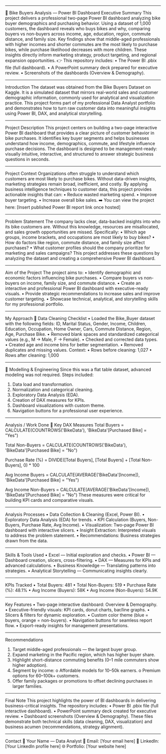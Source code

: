 ________________________________________
🚴‍ Bike Buyers Analysis — Power BI Dashboard
Executive Summary
This project delivers a professional two-page Power BI dashboard analyzing bike buyer demographics and purchasing behavior. Using a dataset of 1,000 customers, the dashboard reveals who buys bikes and why, comparing buyers vs non-buyers across income, age, education, region, commute distance, and family size.
Key findings show that middle-aged professionals with higher incomes and shorter commutes are the most likely to purchase bikes, while purchase likelihood decreases with more children. These insights directly inform marketing strategy, product targeting, and regional expansion opportunities.
👉 This repository includes:
•	The Power BI .pbix file (full dashboard).
•	A PowerPoint summary deck prepared for executive review.
•	Screenshots of the dashboards (Overview & Demography).
________________________________________
Introduction
The dataset was obtained from the Bike Buyers Dataset on Kaggle. It is a simulated dataset that mirrors real-world sales and customer demographic information, commonly used for analytical and visualization practice.
This project forms part of my professional Data Analyst portfolio and demonstrates how to turn raw customer data into meaningful insights using Power BI, DAX, and analytical storytelling.
________________________________________
Project Description
This project centers on building a two-page interactive Power BI dashboard that provides a clear picture of customer behavior in bike purchases. It identifies key buyer segments and helps businesses understand how income, demographics, commute, and lifestyle influence purchase decisions.
The dashboard is designed to be management-ready: visually intuitive, interactive, and structured to answer strategic business questions in seconds.
________________________________________
Project Context
Organizations often struggle to understand which customers are most likely to purchase bikes. Without data-driven insights, marketing strategies remain broad, inefficient, and costly.
By applying business intelligence techniques to customer data, this project provides actionable insights that can:
•	Reduce wasted marketing spend.
•	Improve buyer targeting.
•	Increase overall bike sales.
➡️ You can view the project here: [Insert published Power BI report link once hosted]
________________________________________
Problem Statement
The company lacks clear, data-backed insights into who its bike customers are. Without this knowledge, resources are misallocated, and sales growth opportunities are missed.
Specifically:
•	Which age groups, income brackets, and occupations are most likely to buy bikes?
•	How do factors like region, commute distance, and family size affect purchases?
•	What customer profiles should the company prioritize for marketing and sales campaigns?
This project addresses these questions by analyzing the dataset and creating a comprehensive Power BI dashboard.
________________________________________
Aim of the Project
The project aims to:
•	Identify demographic and economic factors influencing bike purchases.
•	Compare buyers vs non-buyers on income, family size, and commute distance.
•	Create an interactive and professional Power BI dashboard with executive-ready visuals.
•	Provide strategic recommendations to increase sales and improve customer targeting.
•	Showcase technical, analytical, and storytelling skills for my professional portfolio.
________________________________________
My Approach
🔹 Data Cleaning Checklist
•	Loaded the Bike_Buyer dataset with the following fields:
ID, Marital Status, Gender, Income, Children, Education, Occupation, Home Owner, Cars, Commute Distance, Region, Age, Purchase Bike.
•	Removed blank spaces and standardized categorical values (e.g., M → Male, F → Female).
•	Checked and corrected data types.
•	Created age and income bins for better segmentation.
•	Removed duplicates and missing values.
Context:
•	Rows before cleaning: 1,027
•	Rows after cleaning: 1,000
________________________________________
🔹 Modelling & Engineering
Since this was a flat table dataset, advanced modeling was not required. Steps included:
1.	Data load and transformation.
2.	Normalization and categorical cleaning.
3.	Exploratory Data Analysis (EDA).
4.	Creation of DAX measures for KPIs.
5.	Dashboard visualizations with custom theme.
6.	Navigation buttons for a professional user experience.
________________________________________
Analysis / Work Done
🔹 Key DAX Measures
Total Buyers =
CALCULATE(COUNTROWS('BikeData'), 'BikeData'[Purchased Bike] = "Yes")

Total Non-Buyers =
CALCULATE(COUNTROWS('BikeData'), 'BikeData'[Purchased Bike] = "No")

Purchase Rate (%) =
DIVIDE([Total Buyers], [Total Buyers] + [Total Non-Buyers], 0) * 100

Avg Income Buyers =
CALCULATE(AVERAGE('BikeData'[Income]), 'BikeData'[Purchased Bike] = "Yes")

Avg Income Non-Buyers =
CALCULATE(AVERAGE('BikeData'[Income]), 'BikeData'[Purchased Bike] = "No")
These measures were critical for building KPI cards and comparative visuals.
________________________________________
Analysis Processes
•	Data Collection & Cleaning (Excel, Power BI).
•	Exploratory Data Analysis (EDA) for trends.
•	KPI Calculation (Buyers, Non-Buyers, Purchase Rate, Avg Income).
•	Visualization: Two-page Power BI dashboard with interactive slicers.
•	Insight Extraction: Interpreted visuals to address the problem statement.
•	Recommendations: Business strategies drawn from the data.
________________________________________
Skills & Tools Used
•	Excel — Initial exploration and checks.
•	Power BI — Dashboard creation, slicers, cross-filtering.
•	DAX — Measures for KPIs and advanced calculations.
•	Business Knowledge — Translating patterns into strategies.
•	Analytical Storytelling — Communicating insights clearly.
________________________________________
KPIs Tracked
•	Total Buyers: 481
•	Total Non-Buyers: 519
•	Purchase Rate (%): 48.1%
•	Avg Income (Buyers): 58K
•	Avg Income (Non-Buyers): 54.9K
________________________________________
Key Features
•	Two-page interactive dashboard: Overview & Demography.
•	Executive-friendly visuals: KPI cards, donut charts, bar/line graphs.
•	Slicers & filters for dynamic exploration.
•	Custom color theme (blue = buyers, orange = non-buyers).
•	Navigation buttons for seamless report flow.
•	Export-ready insights for management presentations.
________________________________________
Recommendations
1.	Target middle-aged professionals — the largest buyer group.
2.	Expand marketing in the Pacific region, which has higher buyer share.
3.	Highlight short-distance commuting benefits (0–1 mile commuters show higher adoption).
4.	Segment by income:
o	Affordable models for 10–50k earners.
o	Premium options for 60–100k+ customers.
5.	Offer family packages or promotions to offset declining purchases in larger families.
________________________________________
Final Note
This project highlights the power of BI dashboards in delivering business-critical insights.
The repository includes:
•	Power BI .pbix file (full interactive dashboard).
•	PowerPoint summary deck created for executive review.
•	Dashboard screenshots (Overview & Demography).
These files demonstrate both technical skills (data cleaning, DAX, visualization) and business acumen (recommendations, strategy alignment).
________________________________________
Contact
👤 Your Name — Data Analyst
📧 Email: [Your email here]
🔗 LinkedIn: [Your LinkedIn profile here]
🌐 Portfolio: [Your website here]
